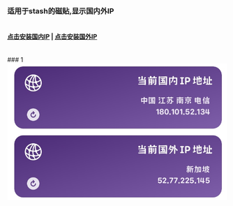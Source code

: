 ### 适用于stash的磁贴,显示国内外IP  
#### <br/>[点击安装国内IP](https://link.stash.ws/install-override/raw.githubusercontent.com/LYJ01X/stash/main/gnip.stoverride)  |  [点击安装国外IP](https://link.stash.ws/install-override/raw.githubusercontent.com/LYJ01X/stash/main/gwip.stoverride) 
<br/>
### 1
<img src="/8CBC2A92-20D0-4FB6-AC9A-C56136B313C4.jpeg" alt="Alt text"/>
